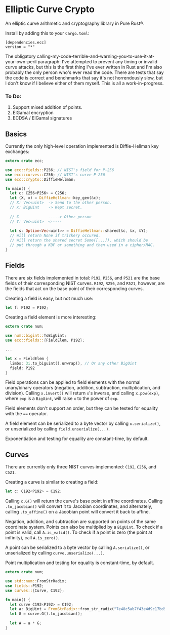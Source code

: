 Elliptic Curve Crypto
=====================

An elliptic curve arithmetic and cryptography library in Pure Rust&reg;.

Install by adding this to your `Cargo.toml`:
```
[dependencies.ecc]
version = "*"
```

The obligatory calling-my-code-terrible-and-warning-you-to-use-it-at-your-own-peril paragraph:  I've attempted to prevent any timing or invalid curve attacks, but this is the first thing I've ever written in Rust and I'm also probably the only person who's ever read the code.  There are tests that say the code is correct and benchmarks that say it's not horrendously slow, but I don't know if I believe either of them myself.  This is all a work-in-progress.

### To Do:
1.  Support mixed addition of points.
2.  ElGamal encryption
3.  ECDSA / ElGamal signatures


Basics
------

Currently the only high-level operation implemented is Diffie-Hellman key exchanges:
```rust
extern crate ecc;

use ecc::fields::P256; // NIST's field for P-256
use ecc::curves::C256; // NIST's curve P-256
use ecc::crypto::DiffieHellman;

fn main() {
  let c: C256<P256> = C256;
  let (X, x) = DiffieHellman::key_gen(&c);
  // X: Vec<uint>  -> Send to the other person.
  // x: BigUint    -> Kept secret.
  
  // X             -----> Other person
  // Y: Vec<uint>  <-----
  
  let s: Option<Vec<uint>> = DiffieHellman::shared(&c, &x, &Y);
  // Will return None if trickery occured.
  // Will return the shared secret Some([...]), which should be 
  // put through a KDF or something and then used in a cipher/MAC.
}
```

Fields
------

There are six fields implemented in total:  `P192`, `P256`, and `P521` are the base fields of their corresponding NIST curves.  `R192`, `R256`, and `R521`, however, are the fields that act on the base point of their corresponding curves.

Creating a field is easy, but not much use:
```rust
let f: P192 = P192;
```

Creating a field element is more interesting:
```rust
extern crate num;

use num::bigint::ToBigUint;
use ecc::fields::{FieldElem, P192};

...

let x = FieldElem {
  limbs: 3i.to_biguint().unwrap(), // Or any other BigUint
  field: P192
}
```

Field operations can be applied to field elements with the normal unary/binary operators (negation, addition, subtraction, multiplication, and division).  Calling `x.invert()` will return `x`'s inverse, and calling `x.pow(exp)`, where `exp` is a `BigUint`, will raise `x` to the power of `exp`.

Field elements don't support an order, but they can be tested for equality with the `==` operator.

A field element can be serialized to a byte vector by calling `x.serialize()`, or unserialized by calling `field.unserialize(...)`.

Exponentiation and testing for equality are constant-time, by default.

Curves
------

There are currently only three NIST curves implemented:  `C192`, `C256`, and `C521`.

Creating a curve is similar to creating a field:
```rust
let c: C192<P192> = C192;
```

Calling `c.G()` will return the curve's base point in affine coordinates.  Calling `.to_jacobian()` will convert it to Jacobian coordinates, and alternately, calling `.to_affine()` on a Jacobian point will convert it back to affine.

Negation, addition, and subtraction are supported on points of the same coordinate system.  Points can also be multiplied by a `BigUint`.  To check if a point is valid, call `A.is_valid()`.  To check if a point is zero (the point at inifinity), call `A.is_zero()`.

A point can be serialized to a byte vector by calling `A.serialize()`, or unserialized by calling `curve.unserialize(...)`.

Point multiplication and testing for equality is constant-time, by default.

```rust
extern crate num;

use std::num::FromStrRadix;
use fields::P192;
use curves::{Curve, C192};

fn main() {
  let curve C192<P192> = C192;
  let a: BigUint = FromStrRadix::from_str_radix("7e48c5ab7f43e4d9c17bd9712627dcc76d4df2099af7c8e5", 16).unwrap();
  let G = curve.G().to_jacobian();
  
  let A = a * G;
}
```

